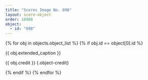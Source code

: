 ```yaml
---
title: "Scores Image No. 098"
layout: score-object
order: 10980
object:
  - id: "098"
---
```


{% for obj in objects.object_list %}
{% if obj.id == object[0].id %}

{{ obj.extended_caption }}

{{ obj.credit }} {.object-credit}

{% endif %}
{% endfor %}
